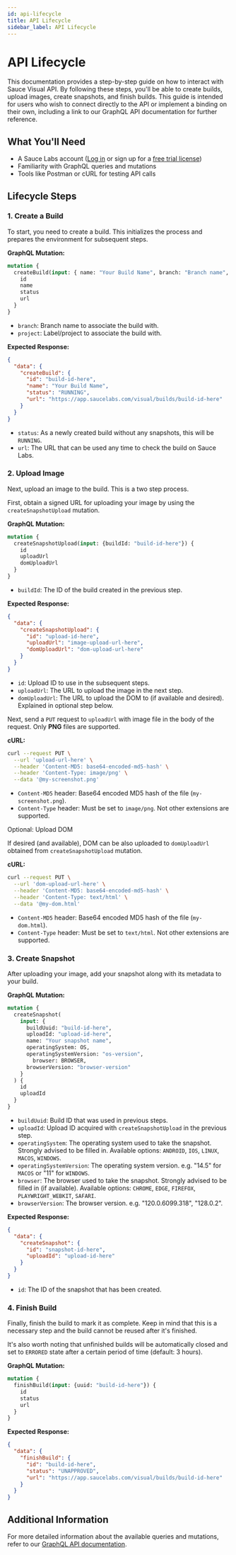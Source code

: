 ```yaml
---
id: api-lifecycle
title: API Lifecycle
sidebar_label: API Lifecycle
---
```


# API Lifecycle

This documentation provides a step-by-step guide on how to interact with Sauce Visual API. By following these steps, you'll be able to create builds, upload images, create snapshots, and finish builds. This guide is intended for users who wish to connect directly to the API or implement a binding on their own, including a link to our GraphQL API documentation for further reference.

## What You'll Need

- A Sauce Labs account ([Log in](https://accounts.saucelabs.com/am/XUI/#login/) or sign up for a [free trial license](https://saucelabs.com/sign-up))
- Familiarity with GraphQL queries and mutations
- Tools like Postman or cURL for testing API calls

## Lifecycle Steps

### 1. Create a Build

To start, you need to create a build. This initializes the process and prepares the environment for subsequent steps.

**GraphQL Mutation:**

```graphql
mutation {
  createBuild(input: { name: "Your Build Name", branch: "Branch name", project: "Project name" }) {
    id
    name
    status
    url
  }
}
```

- `branch`: Branch name to associate the build with.
- `project`: Label/project to associate the build with.

**Expected Response:**

```json
{
  "data": {
    "createBuild": {
      "id": "build-id-here",
      "name": "Your Build Name",
      "status": "RUNNING",
      "url": "https://app.saucelabs.com/visual/builds/build-id-here"
    }
  }
}
```

- `status`: As a newly created build without any snapshots, this will be `RUNNING`.
- `url`: The URL that can be used any time to check the build on Sauce Labs.

### 2. Upload Image

Next, upload an image to the build. This is a two step process. 

First, obtain a signed URL for uploading your image by using the `createSnapshotUpload` mutation.

**GraphQL Mutation:**

```graphql
mutation {
  createSnapshotUpload(input: {buildId: "build-id-here"}) {
    id
    uploadUrl
    domUploadUrl
  }
}
```

- `buildId`: The ID of the build created in the previous step.

**Expected Response:**

```json
{
  "data": {
    "createSnapshotUpload": {
      "id": "upload-id-here",
      "uploadUrl": "image-upload-url-here",
      "domUploadUrl": "dom-upload-url-here"
    }
  }
}
```

- `id`: Upload ID to use in the subsequent steps.
- `uploadUrl`: The URL to upload the image in the next step.
- `domUploadUrl`: The URL to upload the DOM to (if available and desired). Explained in optional step below.

Next, send a `PUT` request to `uploadUrl` with image file in the body of the request. Only **PNG** files are supported.

**cURL:**

```sh
curl --request PUT \
  --url 'upload-url-here' \
  --header 'Content-MD5: base64-encoded-md5-hash' \
  --header 'Content-Type: image/png' \
  --data '@my-screenshot.png'
```

- `Content-MD5` header: Base64 encoded MD5 hash of the file (`my-screenshot.png`).
- `Content-Type` header: Must be set to `image/png`. Not other extensions are supported.

Optional: Upload DOM

If desired (and available), DOM can be also uploaded to `domUploadUrl` obtained from `createSnapshotUpload` mutation.

**cURL:**

```sh
curl --request PUT \
  --url 'dom-upload-url-here' \
  --header 'Content-MD5: base64-encoded-md5-hash' \
  --header 'Content-Type: text/html' \
  --data '@my-dom.html'
```

- `Content-MD5` header: Base64 encoded MD5 hash of the file (`my-dom.html`).
- `Content-Type` header: Must be set to `text/html`. Not other extensions are supported.

### 3. Create Snapshot

After uploading your image, add your snapshot along with its metadata to your build.

**GraphQL Mutation:**

```graphql
mutation {
  createSnapshot(
    input: {
      buildUuid: "build-id-here", 
      uploadId: "upload-id-here", 
      name: "Your snapshot name", 
      operatingSystem: OS,
      operatingSystemVersion: "os-version",
    	browser: BROWSER,
      browserVersion: "browser-version"
    }
  ) {
    id
    uploadId
  }
}
```
- `buildUuid`: Build ID that was used in previous steps.
- `uploadId`: Upload ID acquired with `createSnapshotUpload` in the previous step.
- `operatingSystem`: The operating system used to take the snapshot. Strongly advised to be filled in. Available options: `ANDROID`, `IOS`, `LINUX`, `MACOS`, `WINDOWS`.
- `operatingSystemVersion`: The operating system version. e.g. "14.5" for `MACOS` or "11" for `WINDOWS`.
- `browser`: The browser used to take the snapshot. Strongly advised to be filled in (if available). Available options: `CHROME`, `EDGE`, `FIREFOX`, `PLAYWRIGHT_WEBKIT`, `SAFARI`.
- `browserVersion`: The browser version. e.g. "120.0.6099.318", "128.0.2".

**Expected Response:**

```json
{
  "data": {
    "createSnapshot": {
      "id": "snapshot-id-here",
      "uploadId": "upload-id-here"
    }
  }
}
```

- `id`: The ID of the snapshot that has been created.

### 4. Finish Build

Finally, finish the build to mark it as complete. Keep in mind that this is a necessary step and the build cannot be reused after it's finished.

It's also worth noting that unfinished builds will be automatically closed and set to `ERRORED` state after a certain period of time (default: 3 hours).

**GraphQL Mutation:**

```graphql
mutation {
  finishBuild(input: {uuid: "build-id-here"}) {
    id
    status
    url
  }
}
```

**Expected Response:**

```json
{
  "data": {
    "finishBuild": {
      "id": "build-id-here",
      "status": "UNAPPROVED",
      "url": "https://app.saucelabs.com/visual/builds/build-id-here"
    }
  }
}
```

## Additional Information

For more detailed information about the available queries and mutations, refer to our [GraphQL API documentation](https://api.us-west-1.saucelabs.com/v1/visual/graphql).

